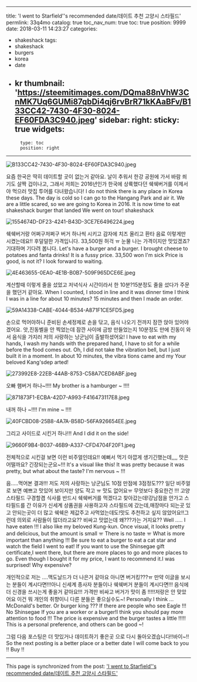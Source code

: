 
---
title: 'I went to Starfield''s recommended date/데이트 추천 고양시 스타필드'
permlink: 33q4mo
catalog: true
toc_nav_num: true
toc: true
position: 9999
date: 2018-03-11 14:23:27
categories:
- shakeshack
tags:
- shakeshack
- burgers
- korea
- date
- kr
thumbnail: 'https://steemitimages.com/DQma88nVhW3CnMK7Uq6GUMi87qbDi4qj6rvBrR71kKAaBFv/B133CC42-7430-4F30-8024-EF60FDA3C940.jpeg'
sidebar:
    right:
        sticky: true
widgets:
    -
        type: toc
        position: right
---


![B133CC42-7430-4F30-8024-EF60FDA3C940.jpeg](https://steemitimages.com/DQma88nVhW3CnMK7Uq6GUMi87qbDi4qj6rvBrR71kKAaBFv/B133CC42-7430-4F30-8024-EF60FDA3C940.jpeg)

 요즘 한국은 딱히 데이트할 곳이 없는거 같아요.
날이 추워서 한강 공원에 가서 바람 쐬기도
살짝 겁이나고,  그래서 저희는 2016년인가 한국에
상륙했다던 쉑쉑버거를 이제서야 먹으러 맛집
투어를 다녀왔습니다!
I do not think there is any place in Korea these days. The day is cold so I can go to the Hangang Park and air it. We are a little scared, so we are going to Korea in 2016. It is now time to eat shakeshack burger that landed We went on tour!
shakeshack

![1554674D-DF23-4241-B43D-3CE7E6496224.jpeg](https://steemitimages.com/DQmXwaymNTPjpHFAwL96eN5zMrgv1dTSvpGAaPnpyBUtv2X/1554674D-DF23-4241-B43D-3CE7E6496224.jpeg)

쉑쉑버거랑 어쩌구저쩌구 버거 하나씩 시키고
감자에 치즈 올리고 환타 음료 이렇게만 시켰는데요!!
후덜덜한 가격입니다. 33,500원 허걱 ㅠ 눈물 나는
가격이지만 맛있겠죠? 기대하며 기다려 봅니다.
Let's have a burger and a burger.
I brought cheese to potatoes and fanta drinks!
It is a fussy price. 33,500 won I'm sick
Price is good, is not it? I look forward to waiting.

![4E463655-0EA0-4E1B-B0B7-509F965DCE6E.jpeg](https://steemitimages.com/DQmTBGXwWGwbysN395rdFCvFqR4NZ8x68EwBYPSDkn7KaJ2/4E463655-0EA0-4E1B-B0B7-509F965DCE6E.jpeg)

계산할때 이렇게 줄을 섰었고 저녁식사 시간이라서
한 10분?15분정도 줄을 섰다가 주문을 했던거 같아요.
When I counted, I stood in line and it was dinner time I think I was in a line for about 10 minutes? 15 minutes and then I made an order.

![59A14338-CABE-4044-B534-A871F1CE5FD5.jpeg](https://steemitimages.com/DQmTLbHPh3jSa4MRroyvwMKmeLJkjasNcpgu4BX9woo5XFS/59A14338-CABE-4044-B534-A871F1CE5FD5.jpeg)

손으로 먹어야하니 준비된 손세정제로 손을 닦고,
음식 나오기 전까지 잠깐 앉아 있어야 겠어요.
앗,진동벨을 안 찍었는데 잠깐 사이에 금방 만들었는지
10분정도 만에 진동이 와서 음식을 가지러 저의
사랑하는 낭군님이 출발하셨어요!
I have to eat with my hands, I wash my hands with the prepared hand,
I have to sit for a while before the food comes out.
Oh, I did not take the vibration bell, but I just built it in a moment. In about 10 minutes, the vibra
tions  came and my Your beloved Kang'sdep
arted!

![273992E8-22EB-44AB-8753-C58A7CED8ABF.jpeg](https://steemitimages.com/DQmbY64ZWRCrxCJsietzmD9mmHwFSCz7ZSeM3TrTg8NmYCU/273992E8-22EB-44AB-8753-C58A7CED8ABF.jpeg)

오빠 햄버거 하나~!!!!
My brother is a hamburger ~ !!!!

![871873F1-ECBA-42D7-A993-F416473117E8.jpeg](https://steemitimages.com/DQmSoDvBw9bpWxi1aDg2E6iby9WZLWxoBcbi4WhfFNm4CUQ/871873F1-ECBA-42D7-A993-F416473117E8.jpeg)

내꺼 하나 ~!!!!
I'm mine ~ !!!!

![40FCBD08-25B8-4A7A-B58D-56FA926654EE.jpeg](https://steemitimages.com/DQmQXCRgSkwtwe8KwZkhvKbfdgVgadSjiZ12iSckwQoa23y/40FCBD08-25B8-4A7A-B58D-56FA926654EE.jpeg)

그리고 사이드로 시킨거 하나!!!
And I did it on the side!

![9660F9B4-B037-46B9-A337-CFD4704F20F1.jpeg](https://steemitimages.com/DQmdLAgsdFRnHvJXjZPvo3R3Ht9m6M3XyazNDzekjqyuDy9/9660F9B4-B037-46B9-A337-CFD4704F20F1.jpeg)

전체적으로 시킨걸 보면 이런 비주얼인데요!!
예뻐서 먹기 아깝게 생기긴했는데,,,, 맛은 어떨까요?
긴장되는군요~!!!
It's a visual like this!
It was pretty because it was pretty, but what about the taste? I'm nervous ~ !!!

음.....먹어본 결과!!!
저도 저의 사랑하는 낭군님도 10점 만점에 3점정도???
일단 비주얼로 보면 예쁘고 맛있어 보이지만 양도 작고
ㅠ 맛도 없어요ㅠ 무엇보다 중요한건 !!!
고양 스타필드 구경할겸 식사를 반드시 쉑쉑버거를
먹겠다고 찾아갔는데!강남점을 안가고 스타필드를
간 이유가 신세계 상품권을 사용하고자 스타필드에
갔는데,매장마다 되는곳 있고 안되는곳이 더 많고
쉑쉑은 제값주고 사먹었는데도!맛도 추천하고 싶지
않았어요!!그런데 의외로 사람들이 많더라고요??
비싸고 맛없는데 왜???가는 거지요??
Well ..... I have eaten !!!
I also like my beloved Kung-kun.
Once visual, it looks pretty and delicious, but the amount is small
ㅠ There is no taste ㅠ What is more important than anything !!!
Be sure to eat a burger to eat a cat star and watch the field I went to eat! If you want to use the Shinsegae gift certificate,I went there, but there are more places to go and more places to go.
Even though I bought it for my price, I want to recommend it.I was surprised! Why expensive?

개인적으로 저는 ....맥도날드가 더 나은거 같아요
아니면 버거킹???ㅠ 
만약 이글을 보시는 분들이 계시다면!!!아니 신세계
종사자 분들이나 쉑쉑버거 분들이 계시다면!!!
음식에 더 신경을 쓰시는게 좋을거 같아요!!!
가격만 비싸고 버거가 맛이 좀 !!!!!저랑은 안 맞았어요
이건 뭐 개인의 취향이니 다른 분들은 좋으실수도~!
Personally I think ... McDonald's better.
Or burger king ??? If there are people who see Eagle !!! No Shinsegae If you are a worker or a burger!I think you should pay more attention to food !!! The price is expensive and the burger tastes a little !!!!! This is a personal preference, and others can be good ~!

그럼 다음 포스팅은 더 맛있거나 데이트하기 좋은곳
으로 다시 돌아오겠습니다!!바이~!!
So the next posting is a better place or a better date I will come back to you !! Buy !!

- - -

This page is synchronized from the post: ['I went to Starfield''s recommended date/데이트 추천 고양시 스타필드'](https://steemit.com/@kimseun/33q4mo)
